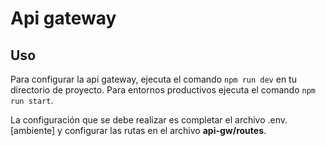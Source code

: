 # Api gateway

## Uso

Para configurar la api gateway, ejecuta el comando `npm run dev` en tu directorio de proyecto. Para entornos productivos ejecuta el comando `npm run start`.

La configuración que se debe realizar es completar el archivo .env.[ambiente] y configurar las rutas en el archivo **api-gw/routes**.